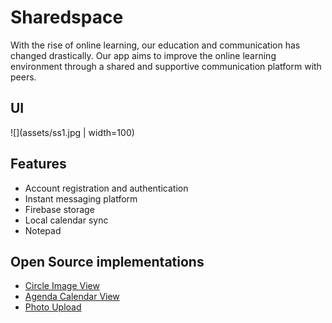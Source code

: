 # Sharedspace

With the rise of online learning, our education and communication has changed drastically. Our app aims to improve the online learning environment through a shared and supportive communication platform with peers.

## UI
![](assets/ss1.jpg | width=100)

## Features
- Account registration and authentication
- Instant messaging platform
- Firebase storage
- Local calendar sync
- Notepad

## Open Source implementations
- [Circle Image View](https://github.com/hdodenhof/CircleImageView)
- [Agenda Calendar View](https://github.com/Tibolte/AgendaCalendarView)
- [Photo Upload](https://github.com/square/picasso)

